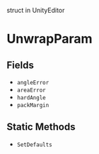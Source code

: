 struct in UnityEditor
# UnwrapParam

## Fields
- `angleError`
- `areaError`
- `hardAngle`
- `packMargin`
## Static Methods
- `SetDefaults`
